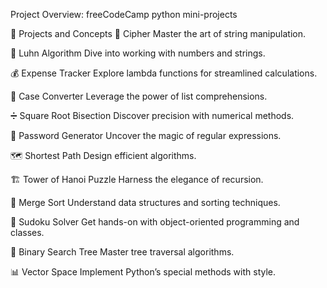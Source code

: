 Project Overview: freeCodeCamp python mini-projects

📜 Projects and Concepts
🔐 Cipher
Master the art of string manipulation.

🔢 Luhn Algorithm
Dive into working with numbers and strings.

💰 Expense Tracker
Explore lambda functions for streamlined calculations.

🔄 Case Converter
Leverage the power of list comprehensions.

➗ Square Root Bisection
Discover precision with numerical methods.

🔑 Password Generator
Uncover the magic of regular expressions.

🗺️ Shortest Path
Design efficient algorithms.

🏗️ Tower of Hanoi Puzzle
Harness the elegance of recursion.

🧩 Merge Sort
Understand data structures and sorting techniques.

📐 Sudoku Solver
Get hands-on with object-oriented programming and classes.

🌳 Binary Search Tree
Master tree traversal algorithms.

📊 Vector Space
Implement Python’s special methods with style.
